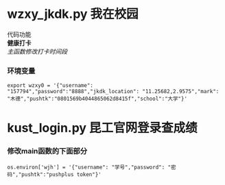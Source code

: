 # wzxy_jkdk.py 我在校园

代码功能<br>
**健康打卡**<br>
*主函数修改打卡时间段*

### 环境变量

`
export wzxy0 = '{"username": "157794","password":"8888","jkdk_location": "11.25682,2.9575","mark": "木德","pushtk":"0801569b4044865062d8415f","school":"大学"}'
`



# kust_login.py 昆工官网登录查成绩
### 修改main函数的下面部分<br>
`os.environ['wjh'] = '{"username": "学号","password": "密码","pushtk":"pushplus token"}'`
<br>
